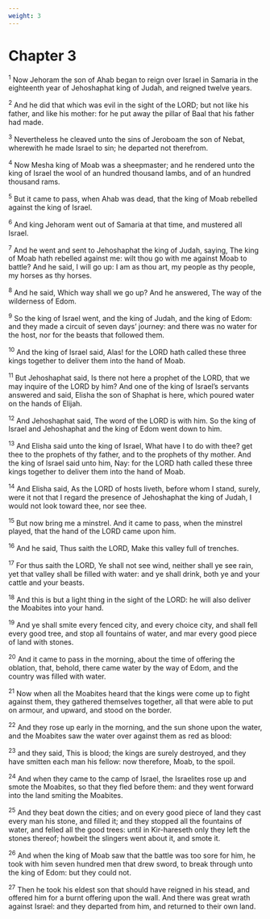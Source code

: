 ```yaml
---
weight: 3
---
```


# Chapter 3

<sup>1</sup> Now Jehoram the son of Ahab began to reign over Israel in Samaria in the eighteenth year of Jehoshaphat king of Judah, and reigned twelve years. 

<sup>2</sup> And he did that which was evil in the sight of the LORD; but not like his father, and like his mother: for he put away the pillar of Baal that his father had made. 

<sup>3</sup> Nevertheless he cleaved unto the sins of Jeroboam the son of Nebat, wherewith he made Israel to sin; he departed not therefrom. 

<sup>4</sup> Now Mesha king of Moab was a sheepmaster; and he rendered unto the king of Israel the wool of an hundred thousand lambs, and of an hundred thousand rams. 

<sup>5</sup> But it came to pass, when Ahab was dead, that the king of Moab rebelled against the king of Israel. 

<sup>6</sup> And king Jehoram went out of Samaria at that time, and mustered all Israel. 

<sup>7</sup> And he went and sent to Jehoshaphat the king of Judah, saying, The king of Moab hath rebelled against me: wilt thou go with me against Moab to battle? And he said, I will go up: I am as thou art, my people as thy people, my horses as thy horses. 

<sup>8</sup> And he said, Which way shall we go up? And he answered, The way of the wilderness of Edom. 

<sup>9</sup> So the king of Israel went, and the king of Judah, and the king of Edom: and they made a circuit of seven days’ journey: and there was no water for the host, nor for the beasts that followed them. 

<sup>10</sup> And the king of Israel said, Alas! for the LORD hath called these three kings together to deliver them into the hand of Moab. 

<sup>11</sup> But Jehoshaphat said, Is there not here a prophet of the LORD, that we may inquire of the LORD by him? And one of the king of Israel’s servants answered and said, Elisha the son of Shaphat is here, which poured water on the hands of Elijah. 

<sup>12</sup> And Jehoshaphat said, The word of the LORD is with him. So the king of Israel and Jehoshaphat and the king of Edom went down to him. 

<sup>13</sup> And Elisha said unto the king of Israel, What have I to do with thee? get thee to the prophets of thy father, and to the prophets of thy mother. And the king of Israel said unto him, Nay: for the LORD hath called these three kings together to deliver them into the hand of Moab. 

<sup>14</sup> And Elisha said, As the LORD of hosts liveth, before whom I stand, surely, were it not that I regard the presence of Jehoshaphat the king of Judah, I would not look toward thee, nor see thee. 

<sup>15</sup> But now bring me a minstrel. And it came to pass, when the minstrel played, that the hand of the LORD came upon him. 

<sup>16</sup> And he said, Thus saith the LORD, Make this valley full of trenches. 

<sup>17</sup> For thus saith the LORD, Ye shall not see wind, neither shall ye see rain, yet that valley shall be filled with water: and ye shall drink, both ye and your cattle and your beasts. 

<sup>18</sup> And this is but a light thing in the sight of the LORD: he will also deliver the Moabites into your hand. 

<sup>19</sup> And ye shall smite every fenced city, and every choice city, and shall fell every good tree, and stop all fountains of water, and mar every good piece of land with stones. 

<sup>20</sup> And it came to pass in the morning, about the time of offering the oblation, that, behold, there came water by the way of Edom, and the country was filled with water. 

<sup>21</sup> Now when all the Moabites heard that the kings were come up to fight against them, they gathered themselves together, all that were able to put on armour, and upward, and stood on the border. 

<sup>22</sup> And they rose up early in the morning, and the sun shone upon the water, and the Moabites saw the water over against them as red as blood: 

<sup>23</sup> and they said, This is blood; the kings are surely destroyed, and they have smitten each man his fellow: now therefore, Moab, to the spoil. 

<sup>24</sup> And when they came to the camp of Israel, the Israelites rose up and smote the Moabites, so that they fled before them: and they went forward into the land smiting the Moabites. 

<sup>25</sup> And they beat down the cities; and on every good piece of land they cast every man his stone, and filled it; and they stopped all the fountains of water, and felled all the good trees: until in Kir-hareseth only they left the stones thereof; howbeit the slingers went about it, and smote it. 

<sup>26</sup> And when the king of Moab saw that the battle was too sore for him, he took with him seven hundred men that drew sword, to break through unto the king of Edom: but they could not. 

<sup>27</sup> Then he took his eldest son that should have reigned in his stead, and offered him for a burnt offering upon the wall. And there was great wrath against Israel: and they departed from him, and returned to their own land. 


